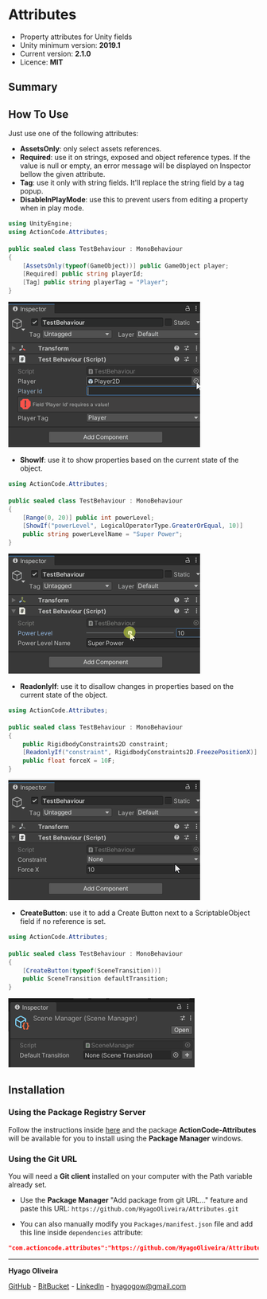 # Attributes

* Property attributes for Unity fields
* Unity minimum version: **2019.1**
* Current version: **2.1.0**
* Licence: **MIT**

## Summary

## How To Use

Just use one of the following attributes:

* **AssetsOnly**: only select assets references.
* **Required**: use it on strings, exposed and object reference types. If the value is null or empty, an error message will be displayed on Inspector bellow the given attribute.
* **Tag**: use it only with string fields. It'll replace the string field by a tag popup.
* **DisableInPlayMode**: use this to prevent users from editing a property when in play mode.

```csharp
using UnityEngine;
using ActionCode.Attributes;

public sealed class TestBehaviour : MonoBehaviour
{
    [AssetsOnly(typeof(GameObject))] public GameObject player;
    [Required] public string playerId;
    [Tag] public string playerTag = "Player";
}
```

![Attributes](/Documentation~/attributes-simple.gif)

* **ShowIf**: use it to show properties based on the current state of the object.

```csharp
using ActionCode.Attributes;

public sealed class TestBehaviour : MonoBehaviour
{
    [Range(0, 20)] public int powerLevel;
    [ShowIf("powerLevel", LogicalOperatorType.GreaterOrEqual, 10)]
    public string powerLevelName = "Super Power";
}
```

![Show If Attribute Showcase](/Documentation~/attributes-show-if.gif)

* **ReadonlyIf**: use it to disallow changes in properties based on the current state of the object.

```csharp
using ActionCode.Attributes;

public sealed class TestBehaviour : MonoBehaviour
{
    public RigidbodyConstraints2D constraint;
    [ReadonlyIf("constraint", RigidbodyConstraints2D.FreezePositionX)]
    public float forceX = 10F;
}
```

![Readonly If Attribute Showcase](/Documentation~/attributes-readonly-if.gif)

* **CreateButton**: use it to add a Create Button next to a ScriptableObject field if no reference is set.

```csharp
using ActionCode.Attributes;

public sealed class TestBehaviour : MonoBehaviour
{
    [CreateButton(typeof(SceneTransition))]
    public SceneTransition defaultTransition;
}
```

![Create Button Attribute Showcase](/Documentation~/attributes-create-button.png)


## Installation

### Using the Package Registry Server

Follow the instructions inside [here](https://cutt.ly/ukvj1c8) and the package **ActionCode-Attributes** will be available for you to install using the **Package Manager** windows.

### Using the Git URL

You will need a **Git client** installed on your computer with the Path variable already set. 

- Use the **Package Manager** "Add package from git URL..." feature and paste this URL: `https://github.com/HyagoOliveira/Attributes.git`

- You can also manually modify you `Packages/manifest.json` file and add this line inside `dependencies` attribute: 

```json
"com.actioncode.attributes":"https://github.com/HyagoOliveira/Attributes.git"
```
---

**Hyago Oliveira**

[GitHub](https://github.com/HyagoOliveira) -
[BitBucket](https://bitbucket.org/HyagoGow/) -
[LinkedIn](https://www.linkedin.com/in/hyago-oliveira/) -
<hyagogow@gmail.com>
